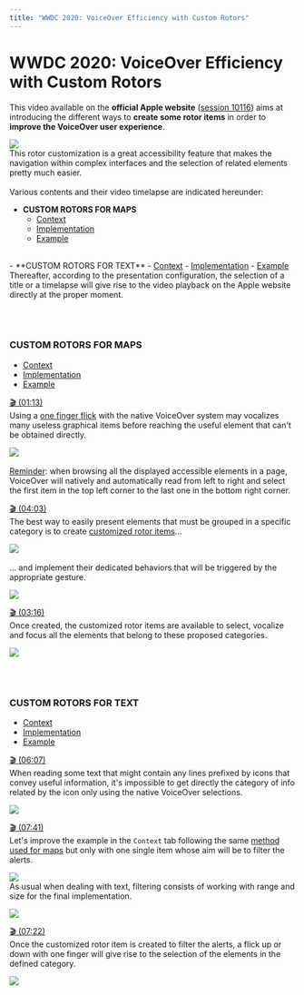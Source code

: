 ```yaml
---
title: "WWDC 2020: VoiceOver Efficiency with Custom Rotors"
---
```


# WWDC 2020: VoiceOver Efficiency with Custom Rotors

This video available on the **official Apple website** ([session 10116](https://developer.apple.com/videos/play/wwdc2020/10116/)) aims at introducing the different ways to **create some rotor items** in order to **improve the VoiceOver user experience**.

![](../../../../images/iOSdev/wwdc20-116.png)
</br>This rotor customization is a great accessibility feature that makes the navigation within complex interfaces and the selection of related elements pretty much easier.
</br></br>Various contents and their video timelapse are indicated hereunder:

- **CUSTOM ROTORS FOR MAPS**
    - <a role="button" style="text-decoration: underline" onclick="$('#ContextForMaps_tab').trigger('click');document.getElementById('CustomRotorsForMaps').scrollIntoView({ behavior: 'smooth', block: 'start' })">Context</a>
    - <a role="button" style="text-decoration: underline" onclick="$('#ImplementationForMaps_tab').trigger('click');document.getElementById('CustomRotorsForMaps').scrollIntoView({ behavior: 'smooth', block: 'start' })">Implementation</a>
    - <a role="button" style="text-decoration: underline" onclick="$('#FinalAppForMaps_tab').trigger('click');document.getElementById('CustomRotorsForMaps').scrollIntoView({ behavior: 'smooth', block: 'start' })">Example</a>
<br>
- **CUSTOM ROTORS FOR TEXT**
    - <a role="button" style="text-decoration: underline" onclick="$('#ContextForText_tab').trigger('click');document.getElementById('CustomRotorsForText').scrollIntoView({ behavior: 'smooth', block: 'start' })">Context</a>
    - <a role="button" style="text-decoration: underline" onclick="$('#ImplementationForText_tab').trigger('click');document.getElementById('CustomRotorsForText').scrollIntoView({ behavior: 'smooth', block: 'start' })">Implementation</a>
    - <a role="button" style="text-decoration: underline" onclick="$('#FinalAppForText_tab').trigger('click');document.getElementById('CustomRotorsForText').scrollIntoView({ behavior: 'smooth', block: 'start' })">Example</a>

</br>
Thereafter, according to the presentation configuration, the selection of a title or a timelapse will give rise to the video playback on the Apple website directly at the proper moment.

</br></br>
<a id="CustomRotorsForMaps"></a>
### CUSTOM ROTORS FOR MAPS
<ul class="nav nav-tabs" role="tablist">
    <li class="nav-item">
        <a class="nav-link active"
           data-toggle="tab" 
           href="#ContextForMaps"
           id="ContextForMaps_tab"
           role="tab" 
           aria-selected="true">Context</a>
    </li>
    <li class="nav-item">
        <a class="nav-link" 
           data-toggle="tab" 
           href="#ImplementationForMaps"
           id="ImplementationForMaps_tab"
           role="tab" 
           aria-selected="false">Implementation</a>
    </li>
    <li class="nav-item">
        <a class="nav-link" 
           data-toggle="tab" 
           href="#FinalAppForMaps"
           id="FinalAppForMaps_tab"
           role="tab" 
           aria-selected="false">Example</a>
    </li>
</ul>

<div class="tab-content">
<div class="tab-pane show active" id="ContextForMaps" role="tabpanel">

<a alt="Click to playback the video at the indicated time." href="https://developer.apple.com/videos/play/wwdc2020/10116/?time=73">🎬 (01:13)</a>
</br>Using a <a href="../../../voiceover/#common-gestures" style="text-decoration: underline;">one finger flick</a> with the native VoiceOver system may vocalizes many useless graphical items before reaching the useful element that can't be obtained directly.

![](../../../../images/iOSdev/wwdc20-116-CustomRotorForPlans_Context.png)
</br></br><a style="text-decoration: underline;">Reminder</a>: when browsing all the displayed accessible elements in a page, VoiceOver will natively and automatically read from left to right and select the first item in the top left corner to the last one in the bottom right corner.
</div>

<div class="tab-pane" id="ImplementationForMaps" role="tabpanel">

<a alt="Click to playback the video at the indicated time." href="https://developer.apple.com/videos/play/wwdc2020/10116/?time=243">🎬 (04:03)</a>
</br>The best way to easily present elements that must be grouped in a specific category is to create <a href="../../../development/#custom-rotor" style="text-decoration: underline;">customized rotor items</a>...

![](../../../../images/iOSdev/wwdc20-116-CustomRotorForPlans_Implementation_1.png)
</br></br>... and implement their dedicated behaviors that will be triggered by the appropriate gesture.

![](../../../../images/iOSdev/wwdc20-116-CustomRotorForPlans_Implementation_2.png)
</div>

<div class="tab-pane" id="FinalAppForMaps" role="tabpanel" >

<a alt="Click to playback the video at the indicated time." href="https://developer.apple.com/videos/play/wwdc2020/10116/?time=196">🎬 (03:16)</a>
</br>Once created, the customized rotor items are available to select, vocalize and focus all the elements that belong to these proposed categories.

![](../../../../images/iOSdev/wwdc20-116-CustomRotorForPlans_FinalApp.png)
</div>
</div>

</br></br>
<a id="CustomRotorsForText"></a>
### CUSTOM ROTORS FOR TEXT
<ul class="nav nav-tabs" role="tablist">
    <li class="nav-item">
        <a class="nav-link active"
           data-toggle="tab" 
           href="#ContextForText"
           id="ContextForText_tab"
           role="tab" 
           aria-selected="true">Context</a>
    </li>
    <li class="nav-item">
        <a class="nav-link" 
           data-toggle="tab" 
           href="#ImplementationForText"
           id="ImplementationForText_tab"
           role="tab" 
           aria-selected="false">Implementation</a>
    </li>
    <li class="nav-item">
        <a class="nav-link" 
           data-toggle="tab" 
           href="#FinalAppForText"
           id="FinalAppForText_tab"
           role="tab" 
           aria-selected="false">Example</a>
    </li>
</ul>

<div class="tab-content">
<div class="tab-pane show active" id="ContextForText" role="tabpanel">

<a alt="Click to playback the video at the indicated time." href="https://developer.apple.com/videos/play/wwdc2020/10116/?time=367">🎬 (06:07)</a>
</br>When reading some text that might contain any lines prefixed by icons that convey useful information, it's impossible to get directly the category of info related by the icon only using the native VoiceOver selections.

![](../../../../images/iOSdev/wwdc20-116-CustomRotorForText_Context.png)
</div>

<div class="tab-pane" id="ImplementationForText" role="tabpanel">

<a alt="Click to playback the video at the indicated time." href="https://developer.apple.com/videos/play/wwdc2020/10116/?time=461">🎬 (07:41)</a>
</br>Let's improve the example in the `Context` tab following the same <a style="text-decoration: underline;" role="button" onclick="$('#ImplementationForMaps_tab').trigger('click');document.getElementById('CustomRotorsForMaps').scrollIntoView({ behavior: 'smooth', block: 'start' })">method used for maps</a> but only with one single item whose aim will be to filter the alerts.

![](../../../../images/iOSdev/wwdc20-116-CustomRotorForText_Implementation_1.png)
</br>As usual when dealing with text, filtering consists of working with range and size for the final implementation.

![](../../../../images/iOSdev/wwdc20-116-CustomRotorForText_Implementation_2.png)
</div>

<div class="tab-pane" id="FinalAppForText" role="tabpanel" >

<a alt="Click to playback the video at the indicated time." href="https://developer.apple.com/videos/play/wwdc2020/10116/?time=442">🎬 (07:22)</a>
</br>Once the customized rotor item is created to filter the alerts, a flick up or down with one finger will give rise to the selection of the elements in the defined category.

![](../../../../images/iOSdev/wwdc20-116-CustomRotorForText_FinalApp.png)
</div>
</div>

</br></br></br>
